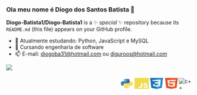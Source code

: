 ### Ola meu nome é Diogo dos Santos Batista 👋


**Diogo-Batista1/Diogo-Batista1** is a ✨ _special_ ✨ repository because its `README.md` (this file) appears on your GitHub profile.
- 🔭 Atualmente estudando: Python, JavaScript e MySQL
- 💬 Cursando engenharia de software
- 📫 E-mail: diogoba31@hotmail.com ou diguroos@hotmail.com


<div>
  <a  href="https://github.com/diogo-S-B">
  <img height="180em" src="https://github-readme-stats.vercel.app/api?username=diogo-S-B&show_icons=true&theme=dark&include_all_commits=true&count_private=true"/>

</div>

<div style="display: inline_block"><br>
  <img align="right" alt="c++" height="30" width="40" src="https://cdn.jsdelivr.net/gh/devicons/devicon/icons/cplusplus/cplusplus-original.svg">
  <img align="right" alt="HTML" height="30" width="40" src="https://raw.githubusercontent.com/devicons/devicon/master/icons/html5/html5-original.svg">
  <img align="right" alt="CSS" height="30" width="40" src="https://raw.githubusercontent.com/devicons/devicon/master/icons/css3/css3-original.svg">
  <img align="right" alt="Js" height="30" width="40" src="https://raw.githubusercontent.com/devicons/devicon/master/icons/javascript/javascript-plain.svg">
  <img align="right" alt="Python" height="30" width="40" src="https://raw.githubusercontent.com/devicons/devicon/master/icons/python/python-original.svg">
</div>
